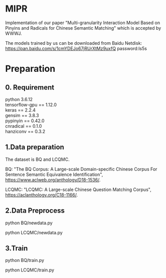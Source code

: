 # MIPR
Implementation of our paper "Multi-granularity Interaction Model Based on Pinyins and Radicals for Chinese Semantic Matching" which is accepted by WWWJ.

The models trained by us can be downloaded from Baidu Netdisk:   
https://pan.baidu.com/s/1cmYDEJo67jRUrXtMz9uxfQ password:ls5s
# Preparation
## 0. Requirement
python 3.6.12  
tensorflow-gpu == 1.12.0  
keras == 2.2.4  
gensim == 3.8.3  
pypinyin == 0.42.0   
cnradical == 0.1.0   
hanziconv == 0.3.2   

## 1.Data preparation
The dataset is BQ and LCQMC.

BQ: "The BQ Corpus: A Large-scale Domain-specific Chinese Corpus For Sentence Semantic Equivalence Identification", https://www.aclweb.org/anthology/D18-1536/.

LCQMC: "LCQMC: A Large-scale Chinese Question Matching Corpus", https://aclanthology.org/C18-1166/.

## 2.Data Preprocess
python BQ/newdata.py     

python LCQMC/newdata.py    
## 3.Train
python BQ/train.py    
 
python LCQMC/train.py    



